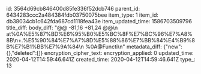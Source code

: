 id: 3564d69cb846400d85fe336f52dcb746
parent_id: 6434283ccc2a484384fdb03750075bee
item_type: 1
item_id: db38034cb1c642fda687cd1118fea43e
item_updated_time: 1586703509796
title_diff: 
body_diff: "@@ -81,16 +81,24 @@\n at%0A%E5%87%BD%E6%95%B0%E5%BC%8F%E7%BC%96%E7%A8%8B\n+.%E5%90%84%E7%A7%8D%E5%88%86%E7%BB%84%E4%B9%8B%E7%B1%BB%E7%9A%84\n %0A@Functi\n"
metadata_diff: {"new":{},"deleted":[]}
encryption_cipher_text: 
encryption_applied: 0
updated_time: 2020-04-12T14:59:46.641Z
created_time: 2020-04-12T14:59:46.641Z
type_: 13